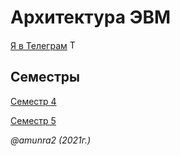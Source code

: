 # Архитектура ЭВМ

 [Я в Телеграм](https://t.me/amunra2) <img src="https://img.icons8.com/external-tal-revivo-shadow-tal-revivo/344/external-telegram-is-a-cloud-based-instant-messaging-and-voice-over-ip-service-logo-shadow-tal-revivo.png" alt="Telegram" width=15>

 ## Семестры

 [Семестр 4](./sem4/)

 [Семестр 5](./sem5/)

_@amunra2 (2021г.)_
